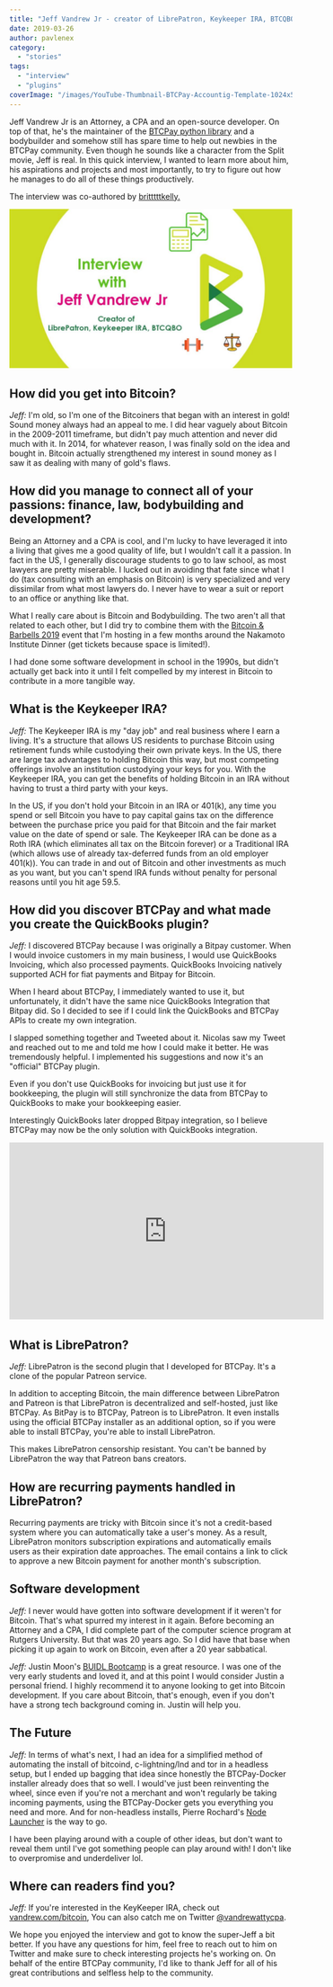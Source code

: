 ```yaml
---
title: "Jeff Vandrew Jr - creator of LibrePatron, Keykeeper IRA, BTCQBO"
date: 2019-03-26
author: pavlenex
category:
  - "stories"
tags:
  - "interview"
  - "plugins"
coverImage: "/images/YouTube-Thumbnail-BTCPay-Accountig-Template-1024x576.jpg"
---
```


Jeff Vandrew Jr is an Attorney, a CPA and an open-source developer. On top of that, he's the maintainer of the [BTCPay python library](https://github.com/btcpayserver/btcpay-python) and a bodybuilder and somehow still has spare time to help out newbies in the BTCPay community. Even though he sounds like a character from the Split movie, Jeff is real. In this quick interview, I wanted to learn more about him, his aspirations and projects and most importantly, to try to figure out how he manages to do all of these things productively.

The interview was co-authored by [britttttkelly.](https://twitter.com/britttttkelly)

![](/images/YouTube-Thumbnail-BTCPay-Accountig-Template-1024x576.jpg)

## How did you get into Bitcoin?

_Jeff:_ I'm old, so I'm one of the Bitcoiners that began with an interest in gold! Sound money always had an appeal to me. I did hear vaguely about Bitcoin in the 2009-2011 timeframe, but didn't pay much attention and never did much with it. In 2014, for whatever reason, I was finally sold on the idea and bought in. Bitcoin actually strengthened my interest in sound money as I saw it as dealing with many of gold's flaws.

## How did you manage to connect all of your passions: finance, law, bodybuilding and development?

Being an Attorney and a CPA is cool, and I'm lucky to have leveraged it into a living that gives me a good quality of life, but I wouldn't call it a passion. In fact in the US, I generally discourage students to go to law school, as most lawyers are pretty miserable. I lucked out in avoiding that fate since what I do (tax consulting with an emphasis on Bitcoin) is very specialized and very dissimilar from what most lawyers do. I never have to wear a suit or report to an office or anything like that.

What I really care about is Bitcoin and Bodybuilding. The two aren't all that related to each other, but I did try to combine them with the [Bitcoin & Barbells 2019](https://www.eventbrite.com/e/bitcoin-barbells-2019-the-day-before-the-nakamoto-institute-dinner-tickets-58767662661) event that I'm hosting in a few months around the Nakamoto Institute Dinner (get tickets because space is limited!).

I had done some software development in school in the 1990s, but didn't actually get back into it until I felt compelled by my interest in Bitcoin to contribute in a more tangible way.

## What is the Keykeeper IRA?

_Jeff:_ The Keykeeper IRA is my "day job" and real business where I earn a living. It's a structure that allows US residents to purchase Bitcoin using retirement funds while custodying their own private keys. In the US, there are large tax advantages to holding Bitcoin this way, but most competing offerings involve an institution custodying your keys for you. With the Keykeeper IRA, you can get the benefits of holding Bitcoin in an IRA without having to trust a third party with your keys.

In the US, if you don't hold your Bitcoin in an IRA or 401(k), any time you spend or sell Bitcoin you have to pay capital gains tax on the difference between the purchase price you paid for that Bitcoin and the fair market value on the date of spend or sale. The Keykeeper IRA can be done as a Roth IRA (which eliminates all tax on the Bitcoin forever) or a Traditional IRA (which allows use of already tax-deferred funds from an old employer 401(k)). You can trade in and out of Bitcoin and other investments as much as you want, but you can't spend IRA funds without penalty for personal reasons until you hit age 59.5.

## How did you discover BTCPay and what made you create the QuickBooks plugin?

_Jeff:_ I discovered BTCPay because I was originally a Bitpay customer. When I would invoice customers in my main business, I would use QuickBooks Invoicing, which also processed payments. QuickBooks Invoicing natively supported ACH for fiat payments and Bitpay for Bitcoin.

When I heard about BTCPay, I immediately wanted to use it, but unfortunately, it didn't have the same nice QuickBooks Integration that Bitpay did. So I decided to see if I could link the QuickBooks and BTCPay APIs to create my own integration.

I slapped something together and Tweeted about it. Nicolas saw my Tweet and reached out to me and told me how I could make it better. He was tremendously helpful. I implemented his suggestions and now it's an "official" BTCPay plugin.

Even if you don't use QuickBooks for invoicing but just use it for bookkeeping, the plugin will still synchronize the data from BTCPay to QuickBooks to make your bookkeeping easier.

Interestingly QuickBooks later dropped Bitpay integration, so I believe BTCPay may now be the only solution with QuickBooks integration.

<iframe src="https://www.youtube-nocookie.com/embed/srgwL9ozg6c" width="560" height="315" frameborder="0" allowfullscreen="allowfullscreen"><span data-mce-type="bookmark" style="display: inline-block; width: 0px; overflow: hidden; line-height: 0;" class="mce_SELRES_start">﻿</span><span data-mce-type="bookmark" style="display: inline-block; width: 0px; overflow: hidden; line-height: 0;" class="mce_SELRES_start">﻿</span></iframe>

## What is LibrePatron?

_Jeff:_ LibrePatron is the second plugin that I developed for BTCPay. It's a clone of the popular Patreon service.

In addition to accepting Bitcoin, the main difference between LibrePatron and Patreon is that LibrePatron is decentralized and self-hosted, just like BTCPay. As BitPay is to BTCPay, Patreon is to LibrePatron. It even installs using the official BTCPay installer as an additional option, so if you were able to install BTCPay, you're able to install LibrePatron.

This makes LibrePatron censorship resistant. You can't be banned by LibrePatron the way that Patreon bans creators.

## How are recurring payments handled in LibrePatron?

Recurring payments are tricky with Bitcoin since it's not a credit-based system where you can automatically take a user's money. As a result, LibrePatron monitors subscription expirations and automatically emails users as their expiration date approaches. The email contains a link to click to approve a new Bitcoin payment for another month's subscription.

## Software development

_Jeff:_ I never would have gotten into software development if it weren't for Bitcoin. That's what spurred my interest in it again. Before becoming an Attorney and a CPA, I did complete part of the computer science program at Rutgers University. But that was 20 years ago. So I did have that base when picking it up again to work on Bitcoin, even after a 20 year sabbatical.

_Jeff:_ Justin Moon's [BUIDL Bootcamp](https://mooniversity.io/) is a great resource. I was one of the very early students and loved it, and at this point I would consider Justin a personal friend. I highly recommend it to anyone looking to get into Bitcoin development. If you care about Bitcoin, that's enough, even if you don't have a strong tech background coming in. Justin will help you.

## The Future

_Jeff:_ In terms of what's next, I had an idea for a simplified method of automating the install of bitcoind, c-lightning/lnd and tor in a headless setup, but I ended up bagging that idea since honestly the BTCPay-Docker installer already does that so well. I would've just been reinventing the wheel, since even if you're not a merchant and won't regularly be taking incoming payments, using the BTCPay-Docker gets you everything you need and more. And for non-headless installs, Pierre Rochard's [Node Launcher](https://github.com/lightning-power-users/node-launcher) is the way to go.

I have been playing around with a couple of other ideas, but don't want to reveal them until I've got something people can play around with! I don't like to overpromise and underdeliver lol.

## Where can readers find you?

_Jeff:_ If you're interested in the KeyKeeper IRA, check out [vandrew.com/bitcoin](https://vandrew.com/bitcoin/), You can also catch me on Twitter [@vandrewattycpa](https://twitter.com/vandrewattycpa).

We hope you enjoyed the interview and got to know the super-Jeff a bit better. If you have any questions for him, feel free to reach out to him on Twitter and make sure to check interesting projects he's working on. On behalf of the entire BTCPay community, I'd like to thank Jeff for all of his great contributions and selfless help to the community.
